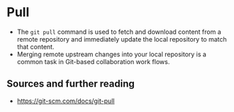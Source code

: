 # Pull

* The ``git pull`` command is used to fetch and download content from a remote repository and immediately update the local repository to match that content.
* Merging remote upstream changes into your local repository is a common task in Git-based collaboration work flows.


## Sources and further reading

* https://git-scm.com/docs/git-pull